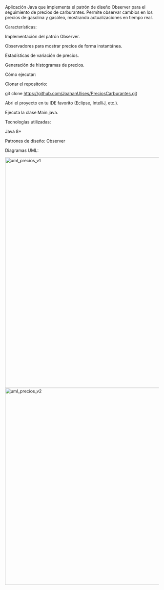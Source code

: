 Aplicación Java que implementa el patrón de diseño Observer para el seguimiento de precios de carburantes. Permite observar cambios en los precios de gasolina y gasóleo, mostrando actualizaciones en tiempo real.

Características:

Implementación del patrón Observer.

Observadores para mostrar precios de forma instantánea.

Estadísticas de variación de precios.

Generación de histogramas de precios.

Cómo ejecutar:

Clonar el repositorio:

git clone https://github.com/JoahanUlises/PreciosCarburantes.git


Abri el proyecto en tu IDE favorito (Eclipse, IntelliJ, etc.).

Ejecuta la clase Main.java.

Tecnologías utilizadas:

Java 8+

Patrones de diseño: Observer

Diagramas UML:

<img width="768" height="753" alt="uml_precios_v1" src="https://github.com/user-attachments/assets/26b469c0-8bbf-42ed-8366-010852ceb53f" />

<img width="768" height="643" alt="uml_precios_v2" src="https://github.com/user-attachments/assets/d45b2cbf-b604-4f50-a336-66d4cadb71d7" />
